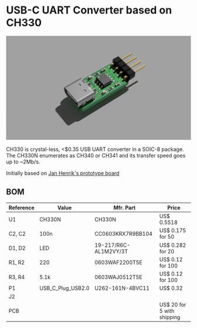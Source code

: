 # USB-C UART Converter based on CH330

[![3D Render of the board](./3D_render.png)][2]

CH330 is crystal-less, <$0.35 USB UART converter in a SOIC-8 package. The CH330N
enumerates as CH340 or CH341 and its transfer speed goes up to ~2Mb/s.

Initially based on [Jan Henrik's prototype board][1]

## BOM

| Reference |  Value            |  Mfr. Part            |  Price                     |
| --------- | ----------------- | --------------------- | -------------------------- |
| U1        | CH330N            | CH330N                | US$ 0.5518                 |
| C2, C2    | 100n              | CC0603KRX7R9BB104     | US$ 0.175 for 50           |
| D1, D2    | LED               | 19-217/R6C-AL1M2VY/3T | US$ 0.282 for 20           |
| R1, R2    | 220               | 0603WAF2200T5E        | US$ 0.12 for 100           |
| R3, R4    | 5.1k              | 0603WAJ0512T5E        | US$ 0.12 for 100           |
| P1        | USB_C_Plug_USB2.0 | U262-161N-4BVC11      | US$ 0.32                   |
| J2        |                   |                       |                            |
| PCB       |                   |                       | US$ 20 for 5 with shipping |

[1]: https://github.com/Jan--Henrik/CH330_Hardware
[2]: https://cloud.cadexchanger.com/app/viewer/5ff9c5427970d5002759ed40
